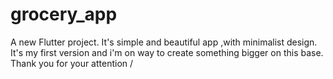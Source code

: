 # grocery_app

A new Flutter project.
It's simple and beautiful app ,with minimalist design. 
It's my first version and i'm on way to create something bigger on this base.
Thank you for your attention /
